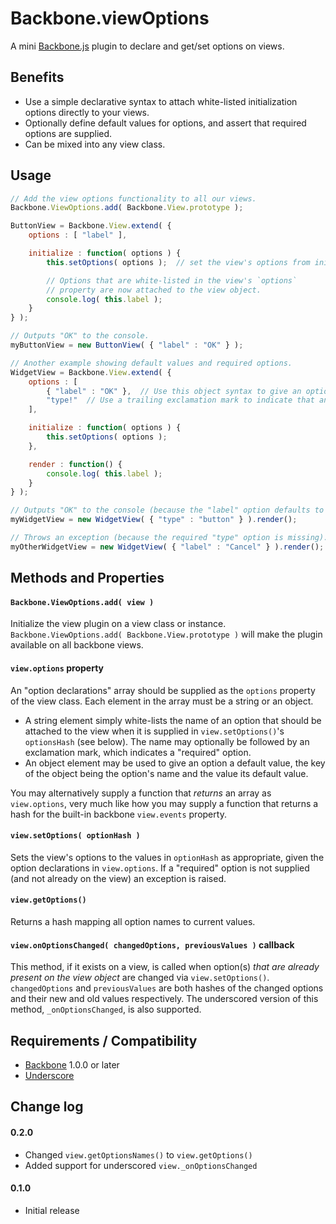 # Backbone.viewOptions

A mini [Backbone.js](http://backbonejs.org/) plugin to declare and get/set options on views.

## Benefits

* Use a simple declarative syntax to attach white-listed initialization options directly to your views. 
* Optionally define default values for options, and assert that required options are supplied.
* Can be mixed into any view class.

## Usage

```javascript
// Add the view options functionality to all our views.
Backbone.ViewOptions.add( Backbone.View.prototype );

ButtonView = Backbone.View.extend( {
	options : [ "label" ],

	initialize : function( options ) {
		this.setOptions( options );  // set the view's options from initialization options.

		// Options that are white-listed in the view's `options`
		// property are now attached to the view object.
		console.log( this.label );
	}
} );

// Outputs "OK" to the console.
myButtonView = new ButtonView( { "label" : "OK" } );

// Another example showing default values and required options.
WidgetView = Backbone.View.extend( {
	options : [
		{ "label" : "OK" },  // Use this object syntax to give an option a default value.
		"type!"  // Use a trailing exclamation mark to indicate that an option is required.
	],

	initialize : function( options ) {
		this.setOptions( options );
	},

	render : function() {
		console.log( this.label );
	}
} );

// Outputs "OK" to the console (because the "label" option defaults to "OK").
myWidgetView = new WidgetView( { "type" : "button" } ).render();

// Throws an exception (because the required "type" option is missing).
myOtherWidgetView = new WidgetView( { "label" : "Cancel" } ).render();
```

## Methods and Properties

#### `Backbone.ViewOptions.add( view )`

Initialize the view plugin on a view class or instance. `Backbone.ViewOptions.add( Backbone.View.prototype )` will make the plugin available on all backbone views.

#### `view.options` property

An "option declarations" array should be supplied as the `options` property of the view class. Each element in the array must be a string or an object.
* A string element simply white-lists the name of an option that should be attached to the view when it is supplied in `view.setOptions()`'s `optionsHash` (see below). The name may optionally be followed by an exclamation mark, which indicates a "required" option.
* An object element may be used to give an option a default value, the key of the object being the option's name and the value its default value.

You may alternatively supply a function that _returns_ an array as `view.options`, very much like how you may supply a function that returns a hash for the built-in backbone `view.events` property.

#### `view.setOptions( optionHash )`

Sets the view's options to the values in `optionHash` as appropriate, given the option declarations in `view.options`. If a "required" option is not supplied (and not already on the view) an exception is raised.

#### `view.getOptions()`

Returns a hash mapping all option names to current values.

#### `view.onOptionsChanged( changedOptions, previousValues )` callback

This method, if it exists on a view, is called when option(s) _that are already present on the view object_ are changed via `view.setOptions()`. `changedOptions` and `previousValues` are both hashes of the changed options and their new and old values respectively. The underscored version of this method, `_onOptionsChanged`, is also supported.

## Requirements / Compatibility

* [Backbone](http://www.backbonejs.org) 1.0.0 or later
* [Underscore](http://underscorejs.org)

## Change log

#### 0.2.0
* Changed `view.getOptionsNames()` to `view.getOptions()`
* Added support for underscored `view._onOptionsChanged`

#### 0.1.0
* Initial release


